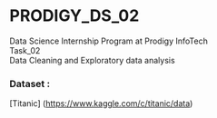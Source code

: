 # PRODIGY_DS_02
Data Science Internship Program at Prodigy InfoTech<br />
Task_02<br />
Data Cleaning and Exploratory data analysis 
### Dataset :
[Titanic] (https://www.kaggle.com/c/titanic/data)
